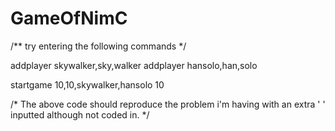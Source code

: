 # GameOfNimC

/**
try entering the following commands
*/


addplayer skywalker,sky,walker
addplayer hansolo,han,solo

startgame 10,10,skywalker,hansolo
10


/*
The above code should reproduce the problem i'm having with an extra ' ' inputted although not coded in.
*/
